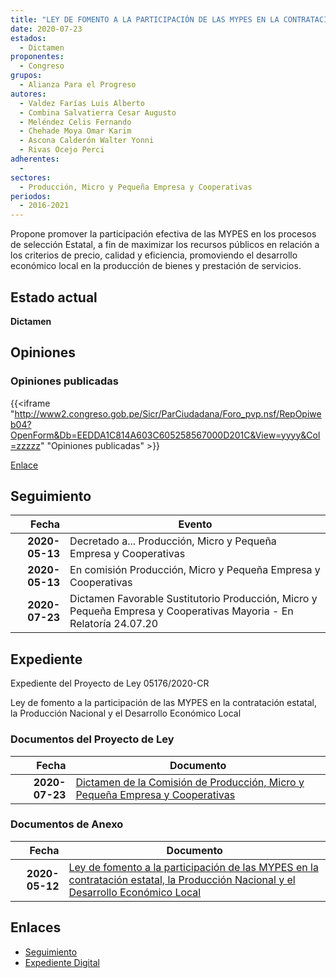 ```yaml
---
title: "LEY DE FOMENTO A LA PARTICIPACIÓN DE LAS MYPES EN LA CONTRATACIÓN ESTATAL, LA PRODUCCIÓN NACIONAL Y EL DESARROLLO ECONÓMICO LOCAL"
date: 2020-07-23
estados: 
  - Dictamen
proponentes: 
  - Congreso
grupos: 
  - Alianza Para el Progreso
autores: 
  - Valdez Farías Luis Alberto
  - Combina Salvatierra Cesar Augusto
  - Meléndez Celis Fernando
  - Chehade Moya Omar Karim
  - Ascona Calderón Walter Yonni
  - Rivas Ocejo Perci
adherentes: 
  - 
sectores: 
  - Producción, Micro y Pequeña Empresa y Cooperativas
periodos: 
  - 2016-2021
---
```


Propone promover la participación efectiva de las MYPES en los procesos de selección Estatal, a fin de maximizar los recursos públicos en relación a los criterios de precio, calidad y eficiencia, promoviendo el desarrollo económico local en la producción de bienes y prestación de servicios.


## Estado actual

**Dictamen**

## Opiniones

### Opiniones publicadas

{{<iframe "http://www2.congreso.gob.pe/Sicr/ParCiudadana/Foro_pvp.nsf/RepOpiweb04?OpenForm&Db=EEDDA1C814A603C605258567000D201C&View=yyyy&Col=zzzzz" "Opiniones publicadas" >}}

[Enlace](http://www2.congreso.gob.pe/Sicr/ParCiudadana/Foro_pvp.nsf/RepOpiweb04?OpenForm&Db=EEDDA1C814A603C605258567000D201C&View=yyyy&Col=zzzzz)

## Seguimiento

| Fecha | Evento |
|------:|--------|
| **2020-05-13** | Decretado a... Producción, Micro y Pequeña Empresa y Cooperativas|
| **2020-05-13** | En comisión Producción, Micro y Pequeña Empresa y Cooperativas|
| **2020-07-23** | Dictamen Favorable Sustitutorio Producción, Micro y Pequeña Empresa y Cooperativas Mayoria - En Relatoría 24.07.20|


## Expediente

Expediente del Proyecto de Ley 05176/2020-CR

Ley de fomento a la participación de las MYPES en la contratación estatal, la Producción Nacional y el Desarrollo Económico Local


### Documentos del Proyecto de Ley

| Fecha | Documento |
|------:|--------|
| **2020-07-23** | [Dictamen de la Comisión de Producción, Micro y Pequeña Empresa y Cooperativas](http://www.leyes.congreso.gob.pe/Documentos/2016_2021/Dictamenes/Proyectos_de_Ley/05176DC18MAY20200723.pdf) |

### Documentos de Anexo

| Fecha | Documento |
|------:|--------|
| **2020-05-12** | [Ley de fomento a la participación de las MYPES en la contratación estatal, la Producción Nacional y el Desarrollo Económico Local](http://www.leyes.congreso.gob.pe/Documentos/2016_2021/Proyectos_de_Ley_y_de_Resoluciones_Legislativas/PL05176_20200512.pdf) |

## Enlaces 

- [Seguimiento](http://www2.congreso.gob.pe/Sicr/TraDocEstProc/CLProLey2016.nsf/f7fff46988ca05b1052578e100829cc7/8120e37a07cbfd19052585660081acf2?OpenDocument)
- [Expediente Digital](http://www2.congreso.gob.pe/Sicr/TraDocEstProc/CLProLey2016.nsf/f7fff46988ca05b1052578e100829cc7/8120e37a07cbfd19052585660081acf2?OpenDocument&Click=05257FB7005EB655.eb71d0cf91d8294e05256cdf006b5706/$Body/0.1C6C)
